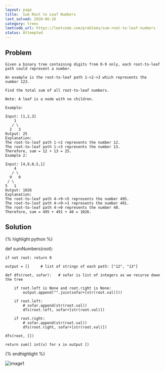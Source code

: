 ```yaml
---
layout: page
title:  Sum Root to Leaf Numbers
last_solved: 2020-06-26
category: trees
leetcode_url: https://leetcode.com/problems/sum-root-to-leaf-numbers
status: Attempted
---
```


Problem
-------

```
Given a binary tree containing digits from 0-9 only, each root-to-leaf path could represent a number.

An example is the root-to-leaf path 1->2->3 which represents the number 123.

Find the total sum of all root-to-leaf numbers.

Note: A leaf is a node with no children.

Example:

Input: [1,2,3]
    1
   / \
  2   3
Output: 25
Explanation:
The root-to-leaf path 1->2 represents the number 12.
The root-to-leaf path 1->3 represents the number 13.
Therefore, sum = 12 + 13 = 25.
Example 2:

Input: [4,9,0,5,1]
    4
   / \
  9   0
 / \
5   1
Output: 1026
Explanation:
The root-to-leaf path 4->9->5 represents the number 495.
The root-to-leaf path 4->9->1 represents the number 491.
The root-to-leaf path 4->0 represents the number 40.
Therefore, sum = 495 + 491 + 40 = 1026.

```

Solution
----------

{% highlight python %}

def sumNumbers(root):

    if not root: return 0
    
    output = []     # list of strings of each path: ["12", "13"]
    
    def dfs(root, sofar):   # sofar is list of integers as we recurse down the tree
        
        if root.left is None and root.right is None:
            output.append("".join(sofar+[str(root.val)]))
            
        if root.left:
            # sofar.append(str(root.val))
            dfs(root.left, sofar+[str(root.val)])
        
        if root.right:
            # sofar.append(str(root.val))
            dfs(root.right, sofar+[str(root.val)])

    dfs(root, [])
    
    return sum([ int(x) for x in output ])

{% endhighlight %}


![image1]()